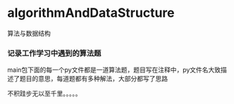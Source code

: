 # algorithmAndDataStructure
算法与数据结构

### 记录工作学习中遇到的算法题

main包下面的每一个py文件都是一道算法题，题目写在注释中，py文件名大致描述了题目的意思，每道题都有多种解法，大部分都写了思路

不积跬步无以至千里。。。。。
